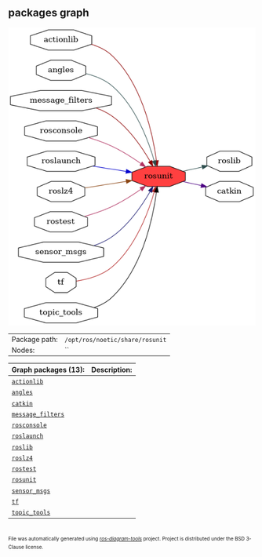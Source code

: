 <!--
File was automatically generated using 'ros-diagram-tools' project.
Project is distributed under the BSD 3-Clause license.
-->

## packages graph

[![rosunit](rosunit.png "rosunit")](rosunit.png)

|     |     |
| --- | --- |
| Package path: | `/opt/ros/noetic/share/rosunit` |
| Nodes: | `` |


| Graph packages (13): | Description: |
| -------------------- | ------------ |
| [`actionlib`](actionlib.md) |  |
| [`angles`](angles.md) |  |
| [`catkin`](catkin.md) |  |
| [`message_filters`](message_filters.md) |  |
| [`rosconsole`](rosconsole.md) |  |
| [`roslaunch`](roslaunch.md) |  |
| [`roslib`](roslib.md) |  |
| [`roslz4`](roslz4.md) |  |
| [`rostest`](rostest.md) |  |
| [`rosunit`](rosunit.md) |  |
| [`sensor_msgs`](sensor_msgs.md) |  |
| [`tf`](tf.md) |  |
| [`topic_tools`](topic_tools.md) |  |


</br>
<font size="1">
File was automatically generated using <a href="https://github.com/anetczuk/ros-diagram-tools"><i>ros-diagram-tools</i></a> project.
Project is distributed under the BSD 3-Clause license.
</font>
